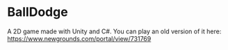 # BallDodge
A 2D game made with Unity and C#. You can play an old version of it here: https://www.newgrounds.com/portal/view/731769
